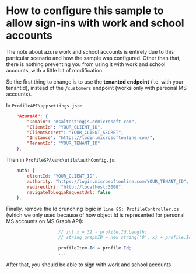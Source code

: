 
# How to configure this sample to allow sign-ins with work and school accounts

The note about azure work and school accounts is entirely due to this particular scenario and how the sample was configured. Other than that, there is nothing preventing you from using it with work and school accounts, with a little bit of modification.

So the first thing to change is to use the **tenanted endpoint** (i.e. with your tenantId), instead of the `/customers` endpoint (works only with personal MS accounts).

In `ProfileAPI\appsettings.json`:

```json
    "AzureAd": {
        "Domain": "msaltestingjs.onmicrosoft.com",
        "ClientId": "YOUR_CLIENT_ID",
        "ClientSecret": "YOUR_CLIENT_SECRET",
        "Instance": "https://login.microsoftonline.com/",
        "TenantId": "YOUR_TENANT_ID"
    },
```

Then in `ProfileSPA\src\utils\authConfig.js`:

```javascript
    auth: {
        clientId: "YOUR_CLIENT_ID",
        authority: "https://login.microsoftonline.com/YOUR_TENANT_ID",
        redirectUri: "http://localhost:3000",
        navigateToLoginRequestUrl: false
    },
```

Finally, remove the Id crunching logic in `line 85: ProfileController.cs` (which we only used because of how object Id is represented for personal MS accounts on MS Graph API):

```csharp
                    // int x = 32 - profile.Id.Length;
                    // string graphID = new string('0', x) + profile.Id;

                    profileItem.Id = profile.Id;
                    ...
```

After that, you should be able to sign with work and school accounts.
